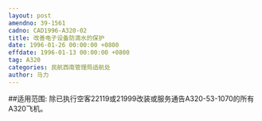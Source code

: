 ```yaml
---
layout: post
amendno: 39-1561
cadno: CAD1996-A320-02
title: 改善电子设备防滴水的保护
date: 1996-01-26 00:00:00 +0800
effdate: 1996-01-13 00:00:00 +0800
tag: A320
categories: 民航西南管理局适航处
author: 马力
---
```


##适用范围:
除已执行空客22119或21999改装或服务通告A320-53-1070的所有A320飞机。

